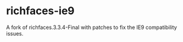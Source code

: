 richfaces-ie9
=============

A fork of richfaces.3.3.4-Final with patches to fix the IE9 compatibility issues.
